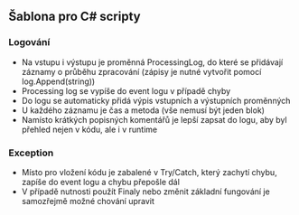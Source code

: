 ## Šablona pro C# scripty
### Logování
- Na vstupu i výstupu je proměnná ProcessingLog, do které se přidávají záznamy o průběhu zpracování (zápisy je nutné vytvořit pomocí log.Append(string))
- Processing log se vypíše do event logu v případě chyby
- Do logu se automaticky přidá výpis vstupních a výstupních proměnných
- U každého záznamu je čas a metoda (vše nemusí být jeden blok)
- Namísto krátkých popisných komentářů je lepší zapsat do logu, aby byl přehled nejen v kódu, ale i v runtime

### Exception
- Místo pro vložení kódu je zabalené v Try/Catch, který zachytí chybu, zapíše do event logu a chybu přepošle dál
- V případě nutnosti použít Finaly nebo změnit základní fungování je samozřejmě možné chování upravit
